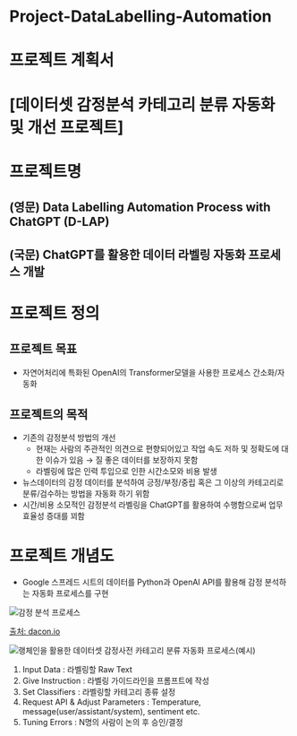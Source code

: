 # Project-DataLabelling-Automation

# 프로젝트 계획서

# [데이터셋 감정분석 카테고리 분류 자동화 및 개선 프로젝트]

# 프로젝트명


## (영문) Data Labelling Automation Process with ChatGPT (D-LAP)

## (국문) ChatGPT를 활용한 데이터 라벨링 자동화 프로세스 개발

# 프로젝트 정의


## 프로젝트 목표

- 자연어처리에 특화된 OpenAI의 Transformer모델을 사용한 프로세스 간소화/자동화

## **프로젝트의 목적**

- 기존의 감정분석 방법의 개선
    - 현재는 사람의 주관적인 의견으로 편향되어있고 작업 속도 저하 및 정확도에 대한 이슈가 있음 → 질 좋은 데이터를 보장하지 못함
    - 라벨링에 많은 인력 투입으로 인한 시간소모와 비용 발생
- 뉴스데이터의 감정 데이터를 분석하여 긍정/부정/중립 혹은 그 이상의 카테고리로 분류/검수하는 방법을 자동화 하기 위함
- 시간/비용 소모적인 감정분석 라벨링을 ChatGPT를 활용하여 수행함으로써 업무 효율성 증대를 꾀함

# 프로젝트 개념도

- Google 스프레드 시트의 데이터를 Python과 OpenAI API를 활용해 감정 분석하는 자동화 프로세스를 구현

![감정 분석 프로세스](https://prod-files-secure.s3.us-west-2.amazonaws.com/81a3ccac-627f-46a3-b35f-93293d540f36/944f03d4-ba46-4eae-a040-5611a46d92d5/Untitled.png)

[출처: dacon.io](https://dacon.io/forum/407824)

![랭체인을 활용한 데이터셋 감정사전 카테고리 분류 자동화 프로세스(예시)](https://velog.velcdn.com/images/ji1kang/post/18511b9c-7b5f-44de-9ba2-b5572d4df149/image.png)

1. Input Data : 라벨링할 Raw Text
2. Give Instruction : 라벨링 가이드라인을 프롬프트에 작성 
3. Set Classifiers : 라벨링할 카테고리 종류 설정
4. Request API & Adjust Parameters : Temperature, message(user/assistant/system), sentiment etc.
5. Tuning Errors : N명의 사람이 논의 후 승인/결정
